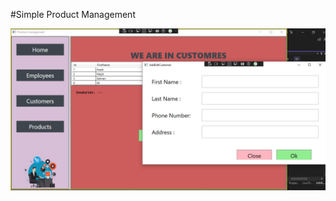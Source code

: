 #Simple Product Management

![alt text](https://github.com/ArashAslani/WPF-ProductManagement/blob/master/Wpf-ProductManagement/Resources/Demo.jpg)
